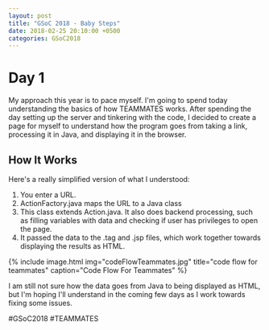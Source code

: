 ```yaml
---
layout: post
title: "GSoC 2018 - Baby Steps"
date: 2018-02-25 20:10:00 +0500
categories: GSoC2018
---
```


# Day 1
My approach this year is to pace myself. I'm going to spend today understanding the basics of how TEAMMATES works. After spending the day setting up the server and tinkering with the code, I decided to create a page for myself to understand how the program goes from taking a link, processing it in Java, and displaying it in the browser.

## How It Works
Here's a really simplified version of what I understood:
1. You enter a URL.
2. ActionFactory.java maps the URL to a Java class
3. This class extends Action.java. It also does backend processing, such as filling variables with data and checking if user has privileges to open the page.
4. It passed the data to the .tag and .jsp files, which work together towards displaying the results as HTML.

{% include image.html
            img="codeFlowTeammates.jpg"
            title="code flow for teammates"
            caption="Code Flow For Teammates" %}

I am still not sure how the data goes from Java to being displayed as HTML, but I'm hoping I'll understand in the coming few days as I work towards fixing some issues. 


 #GSoC2018 #TEAMMATES